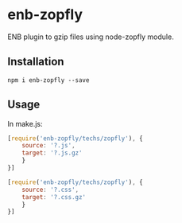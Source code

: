 # enb-zopfly

ENB plugin to gzip files using node-zopfly module.

## Installation

```
npm i enb-zopfly --save
```

## Usage

In make.js:

```js
[require('enb-zopfly/techs/zopfly'), {
    source: '?.js',
    target: '?.js.gz'
    }
}]
```

```js
[require('enb-zopfly/techs/zopfly'), {
    source: '?.css',
    target: '?.css.gz'
    }
}]
